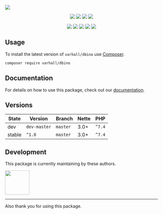 ![](https://heatbadger.now.sh/github/readme/varhall/dbino/)

<p align=center>
  <a href="https://github.com/varhall/dbino/actions"><img src="https://badgen.net/github/checks/varhall/dbino/master"></a>
  <a href="https://coveralls.io/r/varhall/dbino"><img src="https://badgen.net/coveralls/c/github/varhall/dbino"></a>
  <a href="https://packagist.org/packages/varhall/dbino"><img src="https://badgen.net/packagist/dm/varhall/dbino"></a>
  <a href="https://packagist.org/packages/varhall/dbino"><img src="https://badgen.net/packagist/v/varhall/dbino"></a>
</p>
<p align=center>
  <a href="https://packagist.org/packages/varhall/dbino"><img src="https://badgen.net/packagist/php/varhall/dbino"></a>
  <a href="https://github.com/varhall/dbino"><img src="https://badgen.net/github/license/varhall/dbino"></a>
  <a href="https://bit.ly/ctteg"><img src="https://badgen.net/badge/support/gitter/cyan"></a>
  <a href="https://bit.ly/cttfo"><img src="https://badgen.net/badge/support/forum/yellow"></a>
  <a href="https://contributte.org/partners.html"><img src="https://badgen.net/badge/sponsor/donations/F96854"></a>
</p>

<!--
<p align=center>
Website 🚀 <a href="https://contributte.org">contributte.org</a> | Contact 👨🏻‍💻 <a href="https://f3l1x.io">f3l1x.io</a> | Twitter 🐦 <a href="https://twitter.com/contributte">@contributte</a>
</p>
-->

## Usage

To install the latest version of `varhall/dbino` use [Composer](https://getcomposer.org).

```bash
composer require varhall/dbino
```

## Documentation

For details on how to use this package, check out our [documentation](.docs).

## Versions

| State       | Version       | Branch   | Nette | PHP     |
|-------------|---------------|----------|-------|---------|
| dev         | `dev-master`  | `master` | 3.0+  | `^7.4`  |
| stable      | `^1.0`        | `master` | 3.0+  | `^7.4`  |

## Development

This package is currently maintaining by these authors.

<a href="https://github.com/varhall">
  <img width="80" height="80" src="https://avatars.githubusercontent.com/u/165651?v=4">
</a>

-----

Also thank you for using this package.